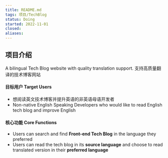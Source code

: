 ```yaml
---
title: README.md
tags: 项目/TechBlog
status: Doing
started: 2022-11-01
closed: 
aliases: 
---
```

## 项目介绍
A bilingual Tech Blog website with quality translation support. 
支持高质量翻译的技术博客网站 
#### 目标用户 Target Users
- 想阅读英文技术博客并提升英语的非英语母语开发者 
- Non-native English Speaking Developers who would like to read English tech blog and improve English 
#### 核心功能 Core Functions
- Users can search and find **Front-end Tech Blog** in the language they preferred
- Users can read the tech blog in its **source language** and choose to read translated version in their **preferred language** 
